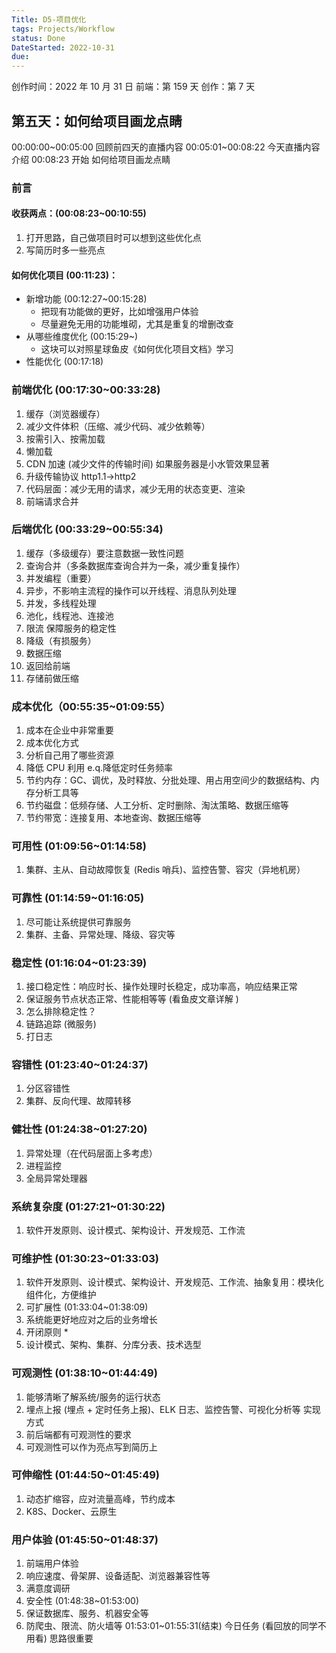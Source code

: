 ```yaml
---
Title: D5-项目优化
tags: Projects/Workflow
status: Done
DateStarted: 2022-10-31
due:
---
```


创作时间：2022 年 10 月 31 日
前端：第 159 天
创作：第 7 天

## **第五天：如何给项目画龙点睛**

00:00:00~00:05:00 回顾前四天的直播内容
00:05:01~00:08:22 今天直播内容介绍
00:08:23 开始 如何给项目画龙点睛

### 前言

#### 收获两点：(00:08:23~00:10:55)

1. 打开思路，自己做项目时可以想到这些优化点
2. 写简历时多一些亮点

#### 如何优化项目 (00:11:23)：

- 新增功能 (00:12:27~00:15:28)
  - 把现有功能做的更好，比如增强用户体验
  - 尽量避免无用的功能堆砌，尤其是重复的增删改查
- 从哪些维度优化 (00:15:29~)
  - 这块可以对照星球鱼皮《如何优化项目文档》学习
- 性能优化 (00:17:18)

### 前端优化 (00:17:30~00:33:28)

1. 缓存（浏览器缓存）
2. 减少文件体积（压缩、减少代码、减少依赖等）
3. 按需引入、按需加载
4. 懒加载
5. CDN 加速 (减少文件的传输时间) 如果服务器是小水管效果显著
6. 升级传输协议 http1.1->http2
7. 代码层面：减少无用的请求，减少无用的状态变更、渲染
8. 前端请求合并

### 后端优化 (00:33:29~00:55:34)

1. 缓存（多级缓存）要注意数据一致性问题
2. 查询合并（多条数据库查询合并为一条，减少重复操作）
3. 并发编程（重要）
4. 异步，不影响主流程的操作可以开线程、消息队列处理
5. 并发，多线程处理
6. 池化，线程池、连接池
7. 限流 保障服务的稳定性
8. 降级（有损服务）
9. 数据压缩
10. 返回给前端
11. 存储前做压缩

### 成本优化（00:55:35~01:09:55）

1. 成本在企业中非常重要
2. 成本优化方式
3. 分析自己用了哪些资源
4. 降低 CPU 利用 e.q.降低定时任务频率
5. 节约内存：GC、调优，及时释放、分批处理、用占用空间少的数据结构、内存分析工具等
6. 节约磁盘：低频存储、人工分析、定时删除、淘汰策略、数据压缩等
7. 节约带宽：连接复用、本地查询、数据压缩等

### 可用性 (01:09:56~01:14:58)

1. 集群、主从、自动故障恢复 (Redis 哨兵)、监控告警、容灾（异地机房）

### 可靠性 (01:14:59~01:16:05)

1. 尽可能让系统提供可靠服务
2. 集群、主备、异常处理、降级、容灾等

### 稳定性 (01:16:04~01:23:39)

1. 接口稳定性：响应时长、操作处理时长稳定，成功率高，响应结果正常
2. 保证服务节点状态正常、性能相等等 (看鱼皮文章详解 )
3. 怎么排除稳定性？
4. 链路追踪 (微服务)
5. 打日志

### 容错性 (01:23:40~01:24:37)

1. 分区容错性
2. 集群、反向代理、故障转移

### 健壮性 (01:24:38~01:27:20)

1. 异常处理（在代码层面上多考虑）
2. 进程监控
3. 全局异常处理器

### 系统复杂度 (01:27:21~01:30:22)

1. 软件开发原则、设计模式、架构设计、开发规范、工作流

### 可维护性 (01:30:23~01:33:03)

1. 软件开发原则、设计模式、架构设计、开发规范、工作流、抽象复用：模块化组件化，方便维护
2. 可扩展性 (01:33:04~01:38:09)
3. 系统能更好地应对之后的业务增长
4. 开闭原则 \*
5. 设计模式、架构、集群、分库分表、技术选型

### 可观测性 (01:38:10~01:44:49)

1. 能够清晰了解系统/服务的运行状态
2. 埋点上报 (埋点 + 定时任务上报)、ELK 日志、监控告警、可视化分析等 实现方式
3. 前后端都有可观测性的要求
4. 可观测性可以作为亮点写到简历上

### 可伸缩性 (01:44:50~01:45:49)

1. 动态扩缩容，应对流量高峰，节约成本
2. K8S、Docker、云原生

### 用户体验 (01:45:50~01:48:37)

1. 前端用户体验
2. 响应速度、骨架屏、设备适配、浏览器兼容性等
3. 满意度调研
4. 安全性 (01:48:38~01:53:00)
5. 保证数据库、服务、机器安全等
6. 防爬虫、限流、防火墙等
   01:53:01~01:55:31(结束) 今日任务 (看回放的同学不用看)
   思路很重要
